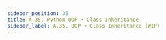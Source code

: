 ```yaml
---
sidebar_position: 35
title: A.35. Python OOP ➜ Class Inheritance
sidebar_label: A.35. OOP ➜ Class Inheritance (WIP)
---
```

